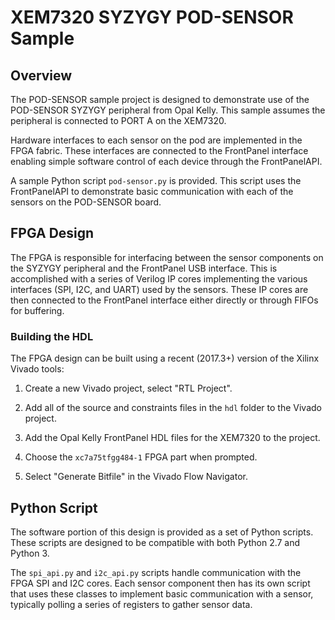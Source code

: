 # XEM7320 SYZYGY POD-SENSOR Sample

## Overview

The POD-SENSOR sample project is designed to demonstrate use of the POD-SENSOR
SYZYGY peripheral from Opal Kelly. This sample assumes the peripheral is
connected to PORT A on the XEM7320.

Hardware interfaces to each sensor on the pod are implemented in the FPGA
fabric. These interfaces are connected to the FrontPanel interface enabling
simple software control of each device through the FrontPanelAPI.

A sample Python script `pod-sensor.py` is provided. This script uses the
FrontPanelAPI to demonstrate basic communication with each of the sensors
on the POD-SENSOR board. 

## FPGA Design

The FPGA is responsible for interfacing between the sensor components on the
SYZYGY peripheral and the FrontPanel USB interface. This is accomplished with
a series of Verilog IP cores implementing the various interfaces (SPI, I2C,
and UART) used by the sensors. These IP cores are then connected to the
FrontPanel interface either directly or through FIFOs for buffering.



### Building the HDL

The FPGA design can be built using a recent (2017.3+) version of the
Xilinx Vivado tools:

1. Create a new Vivado project, select "RTL Project".

2. Add all of the source and constraints files in the `hdl` folder to the Vivado
project.

3. Add the Opal Kelly FrontPanel HDL files for the XEM7320 to the project.

4. Choose the `xc7a75tfgg484-1` FPGA part when prompted.

5. Select "Generate Bitfile" in the Vivado Flow Navigator.

## Python Script

The software portion of this design is provided as a set of Python scripts.
These scripts are designed to be compatible with both Python 2.7 and Python 3.

The `spi_api.py` and `i2c_api.py` scripts handle communication with the FPGA
SPI and I2C cores. Each sensor component then has its own script that uses
these classes to implement basic communication with a sensor, typically
polling a series of registers to gather sensor data.

